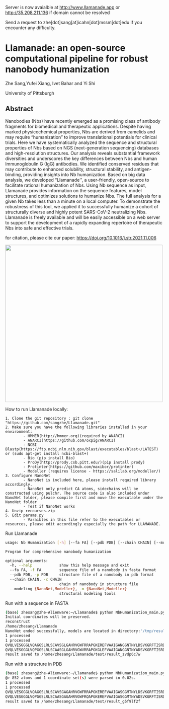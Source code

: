 Server is now avaialble at http://www.llamanade.app or http://35.208.211.136 if domain cannot be resolved

Send a request to zhe[dot]sang[at]icahn[dot]mssm[dot]edu if you encounter any difficulty.



# Llamanade: an open-source computational pipeline for robust nanobody humanization 

Zhe Sang,Yufei Xiang, Ivet Bahar and Yi Shi

University of Pittsburgh
## Abstract 

Nanobodies (Nbs) have recently emerged as a promising class of antibody fragments for biomedical and therapeutic applications. Despite having marked physicochemical properties, Nbs are derived from camelids and may require “humanization” to improve translational potentials for clinical trials. Here we have systematically analyzed the sequence and structural properties of Nbs based on NGS (next-generation sequencing) databases and high-resolution structures. Our analysis reveals substantial framework diversities and underscores the key differences between Nbs and human Immunoglobulin G (IgG) antibodies. We identified conserved residues that may contribute to enhanced solubility, structural stability, and antigen-binding, providing insights into Nb humanization. Based on big data analysis, we developed “Llamanade'', a user-friendly, open-source to facilitate rational humanization of Nbs. Using Nb sequence as input, Llamanade provides information on the sequence features, model structures, and optimizes solutions to humanize Nbs. The full analysis for a given Nb takes less than a minute on a local computer. To demonstrate the robustness of this tool, we applied it to successfully humanize a cohort of structurally diverse and highly potent SARS-CoV-2 neutralizing Nbs. Llamanade is freely available and will be easily accessible on a web server to support the development of a rapidly expanding repertoire of therapeutic Nbs into safe and effective trials.

for citation, please cite our paper: https://doi.org/10.1016/j.str.2021.11.006
<p align="left"><img src="https://ars.els-cdn.com/content/image/1-s2.0-S0969212621004184-fx1.jpg" height="500"/></p>

How to run Llamanade locally:

    1. Clone the git repository : git clone "https://github.com/sangzhe/Llamanade.git"
    2. Make sure you have the following libraries installed in your environment:
            - HMMER(http://hmmer.org)(required by ANARCI)
            - ANARCI(https://github.com/oxpig/ANARCI)
            - NCBI Blastp(https://ftp.ncbi.nlm.nih.gov/blast/executables/blast+/LATEST) or (sudo apt-get install ncbi-blast+)
            - Bio (pip install Bio)
            - ProDy(http://prody.csb.pitt.edu/)(pip install prody)
            - Protinter(https://github.com/maxibor/protinter)
            - Modeller (requires license - https://salilab.org/modeller/)
    3. Configure NanoNet
            - NanoNet is included here, please install required library accordingly.
            - NanoNet only predict CA atoms, sidechains will be constructed using pulchr. The source code is also included under NanoNet folder, please compile first and move the executable under the NanoNet folder
            - Test if NanoNet works
    4. Unzip recourses.zip
    5. Edit params.py
            - Varaibles in this file refer to the executables or resources, please edit accordingly especially the path for LLAMANADE. 


Run Llamanade
```bash
usage: Nb Humanization [-h] [--fa FA] [--pdb PDB] [--chain CHAIN] [--modeling {NanoNet,Modeller}]

Program for comprehensive nanobody humanization

optional arguments:
  -h, --help            show this help message and exit
  --fa FA, -f FA        sequence file of a nanobody in fasta format
  --pdb PDB, -p PDB     structure file of a nanobody in pdb format
  --chain CHAIN, -c CHAIN
                        chain of nanobody in structure file
  --modeling {NanoNet,Modeller}, -m {NanoNet,Modeller}
                        structural modeling tools

```

Run with a sequence in FASTA
```bash
(base) zhesang@zhe-Alienware:~/Llamanade$ python NbHumanization_main.py --fa test/Nb21.fa
Initial coordinates will be preserved.
reconstruct
/home/zhesang/Llamanade
NanoNet ended successfully, models are located in directory:'/tmp/result_zvdp6c7w/NanoNet', total time : 1.934037835104391.
1 processed
1 processed
QVQLVESGGGLVQAGGSLRLSCAVSGLGAHRVGWFRRAPGKEREFVAAIGANGGNTNYLDSVKGRFTISRDNAKNTIYLQMNSLKPQDTAVYYCAARDIETAEYTYWGQGTQVTVS:82.0931
QVQLVESGGGLVQPGGSLRLSCAASGLGAHRVGWVRRAPGKGLEFVAAIGANGGNTNYADSVKGRFTISRDNAKNTLYLQMNSLRAEDTAVYYCARRDIETAEYTYWGQGTLVTVS:94.7688
result saved to /home/zhesang/Llamanade/test/result_zvdp6c7w
```

Run with a structure in PDB
```bash
(base) zhesang@zhe-Alienware:~/Llamanade$ python NbHumanization_main.py --pdb test/Nb20.pdb --chain C
@> 852 atoms and 1 coordinate set(s) were parsed in 0.02s.
1 processed
1 processed
QVQLVESGGGLVQAGGSLRLSCAVSGAGAHRVGWFRRAPGKEREFVAAIGASGGMTNYLDSVKGRFTISRDNAKNTIYLQMNSLKPQDTAVYYCAARDIETAEYIYWGQGTQVTVS:82.1499
QVQLVESGGGLVQPGGSLRLSCAASGAGAHRVGWFRQAPGKEREFVAAIGASGGMTNYADSVKGRFTISRDNAKNTLYLQMNSLRAEDTAVYYCARRDIETAEYIYWGQGTLVTVS:92.4397
result saved to /home/zhesang/Llamanade/test/result_g5f9lf2f
```
